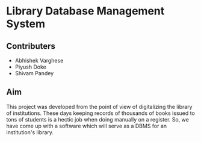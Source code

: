 # Library Database Management System

## Contributers

- Abhishek Varghese
- Piyush Doke
- Shivam Pandey

## Aim

This project was developed from the point of view of digitalizing the library of institutions. These days keeping records of thousands of books issued to tons of students is a hectic job when doing manually on a register. So, we have come up with a software which will serve as a DBMS for an institution's library.
